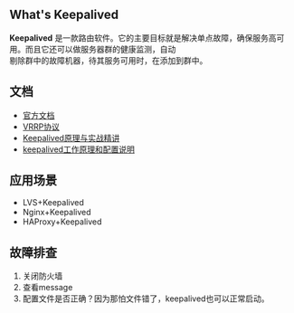 ## What's Keepalived
  **Keepalived** 是一款路由软件。它的主要目标就是解决单点故障，确保服务高可用。而且它还可以做服务器群的健康监测，自动  
剔除群中的故障机器，待其服务可用时，在添加到群中。

## 文档
  * [官方文档](http://www.keepalived.org/documentation.html)  
  * [VRRP协议](http://bbs.nanjimao.com/thread-790-1-1.html)  
  * [Keepalived原理与实战精讲](http://bbs.nanjimao.com/thread-845-1-1.html)  
  * [keepalived工作原理和配置说明](http://outofmemory.cn/wiki/keepalived-configuration)

## 应用场景
  * LVS+Keepalived
  * Nginx+Keepalived
  * HAProxy+Keepalived

## 故障排查
  1. 关闭防火墙
  2. 查看message
  3. 配置文件是否正确？因为那怕文件错了，keepalived也可以正常启动。